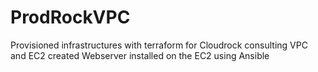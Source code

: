 # ProdRockVPC
Provisioned infrastructures with terraform for Cloudrock consulting
VPC and EC2 created 
Webserver installed on the EC2 using Ansible
